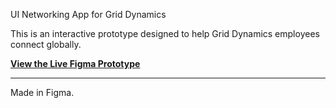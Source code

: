 UI Networking App for Grid Dynamics

This is an interactive prototype designed to help Grid Dynamics employees connect globally.

 [**View the Live Figma Prototype**](https://www.figma.com/proto/i0PcYi9Ly1CAThqVh1PFzG/Untitled?node-id=1-85&t=iGjG6oKrrh4TkXnK-1)

---
Made in Figma.
